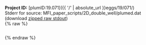 **Project ID:** [plumID:19.071]({{ '/' | absolute_url }}eggs/19/071/)  
Stderr for source:  MFI_paper_scripts/2D_double_well/plumed.dat   
(download [zipped raw stdout](plumed.dat.plumed_master.stdout.txt.zip))  
{% raw %}
<pre>
</pre>
{% endraw %}
